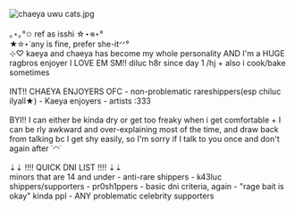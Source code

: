 ![chaeya uwu cats.jpg](https://github.com/1sshi/1sshi/blob/main/chaeya%20uwu%20cats.jpg)
<br> <br>
｡⋆｡°✩ ref as isshi ☆⋆𖦹⋆°
<br>
 ★✮⋆˙any is fine, prefer she-itᐟᐟ°
<br>
⊹♡ kaeya and chaeya has become my whole personality AND I'm a HUGE ragbros enjoyer I LOVE EM SM!! diluc h8r since day 1 /hj + also i cook/bake sometimes
<br> <br>
      INT!! CHAEYA ENJOYERS OFC - non-problematic rareshippers(esp chiluc ilyall★) - Kaeya enjoyers - artists :333
<br> <br> 
      BYI!! I can either be kinda dry or get too freaky when i get comfortable + I can be rly awkward and over-explaining most of the time, and draw back from talking bc I get shy easily, so I'm sorry if I talk to you once and don't again after ˙◠˙
<br> <br> 
⇣⇣ !!!! QUICK DNI LIST !!!! ⇣⇣
<br>
minors that are 14 and under - anti-rare shippers - k43luc shippers/supporters - pr0sh1ppers - basic dni criteria, again - "rage bait is okay" kinda ppl - ANY problematic celebrity supporters
